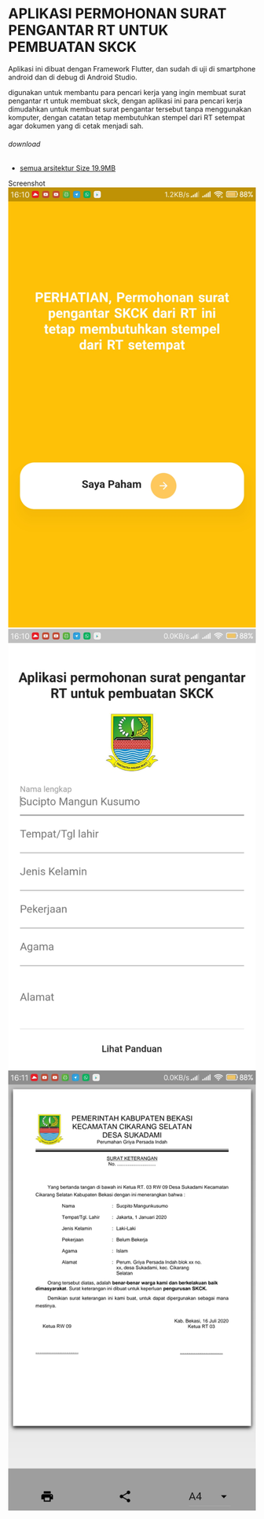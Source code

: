 # APLIKASI PERMOHONAN SURAT PENGANTAR RT UNTUK PEMBUATAN SKCK

Aplikasi ini dibuat dengan Framework Flutter, dan sudah di uji di smartphone android dan di debug di Android Studio.

digunakan untuk membantu para pencari kerja yang ingin membuat surat pengantar rt untuk membuat skck, dengan aplikasi ini para pencari kerja dimudahkan untuk membuat surat pengantar tersebut tanpa menggunakan komputer, dengan catatan tetap membutuhkan stempel dari RT setempat agar dokumen yang di cetak menjadi sah.

###### download
- [semua arsitektur Size 19.9MB](https://github.com/ayyuby26/permohonan-skck-online/raw/master/app-release.apk)

Screenshot
![](https://github.com/ayyuby26/permohonan-skck-online/raw/master/Screenshot_2020-07-16-16-10-13-118_com.uas.skck.jpg)
![](https://github.com/ayyuby26/permohonan-skck-online/raw/master/Screenshot_2020-07-16-16-10-29-440_com.uas.skck.jpg)
![](https://github.com/ayyuby26/permohonan-skck-online/raw/master/Screenshot_2020-07-16-16-11-47-099_com.uas.skck.jpg)
